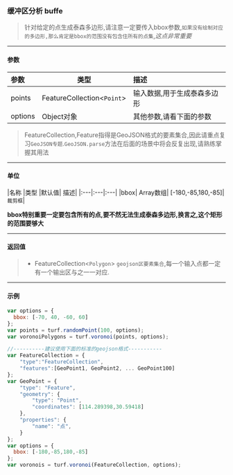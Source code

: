 ### 缓冲区分析 buffe

> 针对给定的点生成泰森多边形,请注意一定要传入bbox参数,`如果没有绘制对应的多边形,那么肯定是bbox的范围没有包含住所有的点集`,*这点非常重要*

---
#### 参数

|参数	|类型	|描述|
|:---|---|:---|
|points|	FeatureCollection<`Point`>	|输入数据,用于生成泰森多边形|
|options|	Object对象	|其他参数,请看下面的参数|

> FeatureCollection,Feature指得是GeoJSON格式的要素集合,因此请重点复习`GeoJSON专题`.`GeoJSON.parse`方法在后面的场景中将会反复出现,请熟练掌握其用法

---
#### 单位

|名称	|类型	|默认值|	描述|
|:---|:---|:---|
|bbox|	Array数组|	[-180,-85,180,-85]|	`裁剪框`|

**bbox特别重要一定要包含所有的点,要不然无法生成泰森多边形,换言之,这个矩形的范围要够大**

---
#### 返回值

> - FeatureCollection<`Polygon`> `geojson区要素集合`,每一个输入点都一定有一个输出区与之一一对应.

---
#### 示例
``` javascript
var options = {
  bbox: [-70, 40, -60, 60]
};
var points = turf.randomPoint(100, options);
var voronoiPolygons = turf.voronoi(points, options);

//----------建议使用下面的标准的geojson格式-----------
var FeatureCollection = {
    "type":"FeatureCollection",
    "features":[GeoPoint1, GeoPoint2, ... GeoPoint100]
};
var GeoPoint = {
    "type": "Feature",
    "geometry": {
        "type": "Point",
        "coordinates": [114.289398,30.59418]
    },
    "properties": {
        "name": "点",
    }
};
var options = {
  bbox: [-180,-85,180,-85]
};
var voronois = turf.voronoi(FeatureCollection, options);
```
